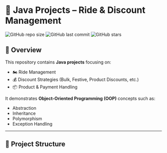 # 🚀 Java Projects – Ride & Discount Management

![GitHub repo size](https://img.shields.io/github/repo-size/shyamsundar9177/Java-Projects?color=blue&style=for-the-badge)
![GitHub last commit](https://img.shields.io/github/last-commit/shyamsundar9177/Java-Projects?color=green&style=for-the-badge)
![GitHub stars](https://img.shields.io/github/stars/shyamsundar9177/Java-Projects?style=for-the-badge)

## 📌 Overview
This repository contains **Java projects** focusing on:
- 🏍️ Ride Management  
- 💰 Discount Strategies (Bulk, Festive, Product Discounts, etc.)  
- 📦 Product & Payment Handling  

It demonstrates **Object-Oriented Programming (OOP)** concepts such as:
- Abstraction  
- Inheritance  
- Polymorphism  
- Exception Handling  

---

## 📂 Project Structure
